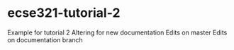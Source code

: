 # ecse321-tutorial-2
Example for tutorial 2
Altering for new documentation
Edits on master
Edits on documentation branch 


